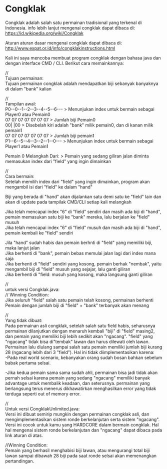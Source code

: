 # Congklak

Congklak adalah salah satu permainan tradisional yang terkenal di Indonesia. info lebih lanjut mengenai congklak dapat dibaca di:  
https://id.wikipedia.org/wiki/Congklak  
  
Aturan aturan dasar mengenai congklak dapat dibaca di:  
http://www.expat.or.id/info/congklakinstructions.html  
  
Kali ini saya mencoba membuat program congklak dengan bahasa java dan dengan interface CMD / CLI. Berikut cara memainkannya:  
  
//  
Tujuan permainan:  
Tujuan permainan congklak adalah mendapatkan biji sebanyak banyaknya di dalam "bank" kalian  
  
//  
Tampilan awal:  
P0--0--1--2--3--4--5--6---    >   Menunjukan index untuk bermain sebagai Player0 atau Pemain0  
   07 07 07 07 07 07 07       >   Jumlah biji Pemain0  
00|                    |00    >   Disebelah kiri adalah "bank" milik pemain0, dan di kanan milik pemain1  
   07 07 07 07 07 07 07       >   Jumlah biji pemain1  
P1--6--5--4--3--2--1--0---    >   Menunjukan index untuk bermain sebagai Player1 atau Pemain1  
  
Pemain 0 Melangkah Dari:      >   Pemain yang sedang giliran jalan diminta memasukan index dari "field" yang ingin dimainkan  
  
//  
Cara bermain:  
Setelah memilih index dari "field" yang ingin dimainkan, program akan mengambil isi dari "field" ke dalam "hand"  
  
Biji yang berada di "hand" akan dijalankan satu demi satu ke "field" lain dan akan di update pada tampilak CMD/CLI setiap kali melangkah  
  
Jika telah mencapai index "6" di "field" sendiri dan masih ada biji di "hand", pemain memasukan satu biji ke "bank" mereka, lalu berjalan ke "field" musuh  
Jika telah mencapai index "6" di "field" musuh dan masih ada biji di "hand", pemain kembali ke "field" sendiri  
  
Jila "hand" sudah habis dan pemain berhnti di "field" yang memiliki biji, maka lanjut jalan  
Jika berhenti di "bank", pemain bebas memulai jalan lagi dari index mana saja  
Jika berhenti di "field" sendiri yang kosong, pemain berhak "nembak", yaitu mengambil biji di "field" musuh yang sejajar, lalu ganti giliran  
Jika berhenti di "field: musuh yang kosong, maka langsung ganti giliran  
  
  
  
//  
untuk versi Congklak.java:  
//
Winning Condition:  
Jika seluruh "field" salah satu pemain telah kosong, permainan berhenti  
Pemain dengan jumlah biji di "field" + "bank" terbanyak akan menang  
  
//  
Yang tidak dibuat:  
Pada permainan asli congklak, setelah salah satu field habis, seharusnya permainan dilanjutkan dengan menaruh kembali "biji" di "field" masing2, dan pemain yang memiliki biji lebih sedikit akan "ngacang". "field" yang "ngacang" tidak bisa di"tembak" lawan dan harus dilewati oleh lawan. Permainan lalu diulang sampai salah satu pemain memiliki jumlah biji kurang 28 (ngacang lebih dari 3 "field").
Hal ini tidak diimplementasikan karena:  
-Pada real world scenario, kebanyakan orang sudah bosan bahkan sebelum babak pertama selsai.  
  
-Jika kedua pemain sama sama sudah ahli, permainan bisa jadi tidak akan pernah selsai karena pemain yang sedang "ngacang" memiliki banyak advantage untuk membalik keadaan, dan seterusnya. permainan yang berlangsung terus menerus dikhawatirkan menghasilkan error yang tidak terduga seperti out of memory error.  
  
  
  
//  
Untuk versi CongklakUnlimited.java:  
Versi ini dibuat semirip mungkin dengan permainan congklak asli, dan mengimplementasikan sistem ronde berkelanjutan serta sistem "ngacang". Versi ini cocok untuk kamu yang HARDCORE dalam bermain congklak. Hal hal mengenai sistem ronde berkelanjutan dan "ngacang" dapat dibaca pada link aturan di atas.  
  
//Winning Condition:  
Pemain yang berhasil menghabisi biji lawan, atau mengurangi total biji lawan sampai dibawah 28 biji pada saat ronde selsai akan memenangkan pertandingan.  
